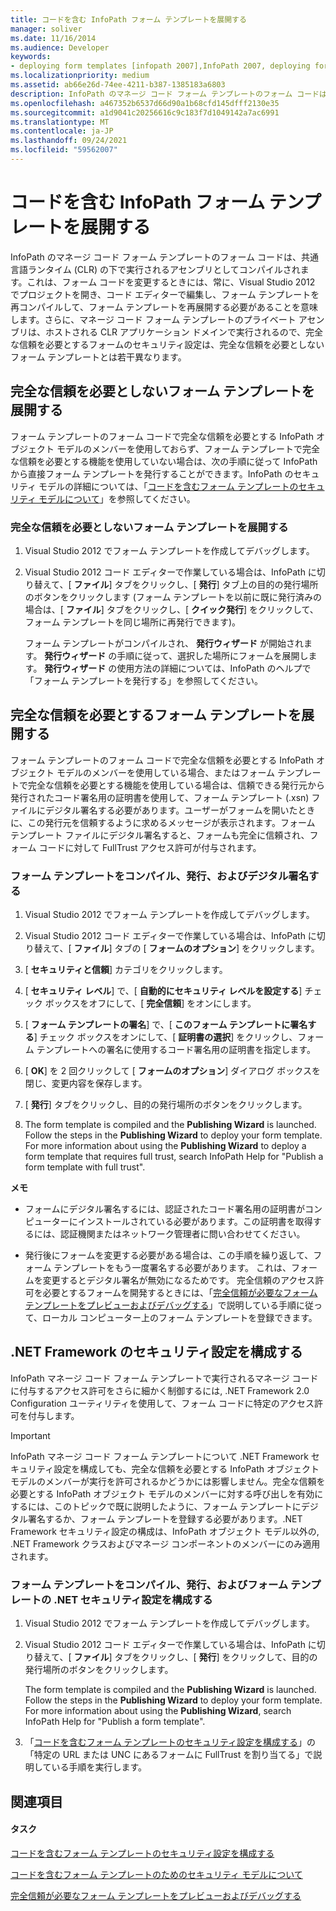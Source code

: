 ```yaml
---
title: コードを含む InfoPath フォーム テンプレートを展開する
manager: soliver
ms.date: 11/16/2014
ms.audience: Developer
keywords:
- deploying form templates [infopath 2007],InfoPath 2007, deploying form templates,form templates [InfoPath 2007], deploying,.NET Framework security settings [InfoPath 2007],deployment [InfoPath 2007], form templates
ms.localizationpriority: medium
ms.assetid: ab66e26d-74ee-4211-b387-1385183a6803
description: InfoPath のマネージ コード フォーム テンプレートのフォーム コードは、共通言語ランタイム (CLR) の下で実行されるアセンブリとしてコンパイルされます。これは、フォーム コードを変更するときには、常に、Visual Studio 2012 でプロジェクトを開き、コード エディターで編集し、フォーム テンプレートを再コンパイルして、フォーム テンプレートを再展開する必要があることを意味します。さらに、マネージ コード フォーム テンプレートのプライベート アセンブリは、ホストされる CLR アプリケーション ドメインで実行されるので、完全な信頼を必要とするフォームのセキュリティ設定は、完全な信頼を必要としないフォーム テンプレートとは若干異なります。
ms.openlocfilehash: a467352b6537d66d90a1b68cfd145dfff2130e35
ms.sourcegitcommit: a1d9041c20256616c9c183f7d1049142a7ac6991
ms.translationtype: MT
ms.contentlocale: ja-JP
ms.lasthandoff: 09/24/2021
ms.locfileid: "59562007"
---
```

# <a name="deploy-infopath-form-templates-with-code"></a>コードを含む InfoPath フォーム テンプレートを展開する

InfoPath のマネージ コード フォーム テンプレートのフォーム コードは、共通言語ランタイム (CLR) の下で実行されるアセンブリとしてコンパイルされます。これは、フォーム コードを変更するときには、常に、Visual Studio 2012 でプロジェクトを開き、コード エディターで編集し、フォーム テンプレートを再コンパイルして、フォーム テンプレートを再展開する必要があることを意味します。さらに、マネージ コード フォーム テンプレートのプライベート アセンブリは、ホストされる CLR アプリケーション ドメインで実行されるので、完全な信頼を必要とするフォームのセキュリティ設定は、完全な信頼を必要としないフォーム テンプレートとは若干異なります。
  
## <a name="deploying-form-templates-that-do-not-require-full-trust"></a>完全な信頼を必要としないフォーム テンプレートを展開する

フォーム テンプレートのフォーム コードで完全な信頼を必要とする InfoPath オブジェクト モデルのメンバーを使用しておらず、フォーム テンプレートで完全な信頼を必要とする機能を使用していない場合は、次の手順に従って InfoPath から直接フォーム テンプレートを発行することができます。InfoPath のセキュリティ モデルの詳細については、「[コードを含むフォーム テンプレートのセキュリティ モデルについて](about-the-security-model-for-form-templates-with-code.md)」を参照してください。
  
### <a name="deploy-a-form-template-that-does-not-require-full-trust"></a>完全な信頼を必要としないフォーム テンプレートを展開する

1. Visual Studio 2012 でフォーム テンプレートを作成してデバッグします。
    
2. Visual Studio 2012 コード エディターで作業している場合は、InfoPath に切り替えて、[ **ファイル**] タブをクリックし、[ **発行**] タブ上の目的の発行場所のボタンをクリックします (フォーム テンプレートを以前に既に発行済みの場合は、[ **ファイル**] タブをクリックし、[ **クイック発行**] をクリックして、フォーム テンプレートを同じ場所に再発行できます)。 
    
    フォーム テンプレートがコンパイルされ、 **発行ウィザード** が開始されます。 **発行ウィザード** の手順に従って、選択した場所にフォームを展開します。 **発行ウィザード** の使用方法の詳細については、InfoPath のヘルプで「フォーム テンプレートを発行する」を参照してください。
    
## <a name="deploying-form-templates-that-require-full-trust"></a>完全な信頼を必要とするフォーム テンプレートを展開する

フォーム テンプレートのフォーム コードで完全な信頼を必要とする InfoPath オブジェクト モデルのメンバーを使用している場合、またはフォーム テンプレートで完全な信頼を必要とする機能を使用している場合は、信頼できる発行元から発行されたコード署名用の証明書を使用して、フォーム テンプレート (.xsn) ファイルにデジタル署名する必要があります。ユーザーがフォームを開いたときに、この発行元を信頼するように求めるメッセージが表示されます。フォーム テンプレート ファイルにデジタル署名すると、フォームも完全に信頼され、フォーム コードに対して FullTrust アクセス許可が付与されます。
  
### <a name="compile-publish-and-digitally-sign-a-form-template"></a>フォーム テンプレートをコンパイル、発行、およびデジタル署名する

1. Visual Studio 2012 でフォーム テンプレートを作成してデバッグします。
    
2. Visual Studio 2012 コード エディターで作業している場合は、InfoPath に切り替えて、[ **ファイル**] タブの [ **フォームのオプション**] をクリックします。
    
3. [ **セキュリティと信頼**] カテゴリをクリックします。 
    
4. [ **セキュリティ レベル**] で、[ **自動的にセキュリティ レベルを設定する**] チェック ボックスをオフにして、[ **完全信頼**] をオンにします。
    
5. [ **フォーム テンプレートの署名**] で、[ **このフォーム テンプレートに署名する**] チェック ボックスをオンにして、[ **証明書の選択**] をクリックし、フォーム テンプレートへの署名に使用するコード署名用の証明書を指定します。
    
6. [ **OK**] を 2 回クリックして [ **フォームのオプション**] ダイアログ ボックスを閉じ、変更内容を保存します。 
    
7. [ **発行**] タブをクリックし、目的の発行場所のボタンをクリックします。 
    
8. The form template is compiled and the **Publishing Wizard** is launched. Follow the steps in the **Publishing Wizard** to deploy your form template. For more information about using the **Publishing Wizard** to deploy a form template that requires full trust, search InfoPath Help for "Publish a form template with full trust". 
    
 **メモ**
- フォームにデジタル署名するには、認証されたコード署名用の証明書がコンピューターにインストールされている必要があります。この証明書を取得するには、認証機関またはネットワーク管理者に問い合わせてください。
    
- 発行後にフォームを変更する必要がある場合は、この手順を繰り返して、フォーム テンプレートをもう一度署名する必要があります。 これは、フォームを変更するとデジタル署名が無効になるためです。 完全信頼のアクセス許可を必要とするフォームを開発するときには、「[完全信頼が必要なフォーム テンプレートをプレビューおよびデバッグする](how-to-preview-and-debug-form-templates-that-require-full-trust.md)」で説明している手順に従って、ローカル コンピューター上のフォーム テンプレートを登録できます。 
    
## <a name="configuring-net-framework-security-settings"></a>.NET Framework のセキュリティ設定を構成する

InfoPath マネージ コード フォーム テンプレートで実行されるマネージ コードに付与するアクセス許可をさらに細かく制御するには, .NET Framework 2.0 Configuration ユーティリティを使用して、フォーム コードに特定のアクセス許可を付与します。
  
> [!IMPORTANT]
> InfoPath マネージ コード フォーム テンプレートについて .NET Framework セキュリティ設定を構成しても、完全な信頼を必要とする InfoPath オブジェクト モデルのメンバーが実行を許可されるかどうかには影響しません。完全な信頼を必要とする InfoPath オブジェクト モデルのメンバーに対する呼び出しを有効にするには、このトピックで既に説明したように、フォーム テンプレートにデジタル署名するか、フォーム テンプレートを登録する必要があります。.NET Framework セキュリティ設定の構成は、InfoPath オブジェクト モデル以外の, .NET Framework クラスおよびマネージ コンポーネントのメンバーにのみ適用されます。 
  
### <a name="compile-publish-and-configure-net-security-settings-for-a-form-template"></a>フォーム テンプレートをコンパイル、発行、およびフォーム テンプレートの .NET セキュリティ設定を構成する

1. Visual Studio 2012 でフォーム テンプレートを作成してデバッグします。
    
2. Visual Studio 2012 コード エディターで作業している場合は、InfoPath に切り替えて、[ **ファイル**] タブをクリックし、[ **発行**] をクリックして、目的の発行場所のボタンをクリックします。
    
    The form template is compiled and the **Publishing Wizard** is launched. Follow the steps in the **Publishing Wizard** to deploy your form template. For more information about using the **Publishing Wizard**, search InfoPath Help for "Publish a form template".
    
3. 「[コードを含むフォーム テンプレートのセキュリティ設定を構成する](how-to-configure-security-settings-for-form-templates-with-code.md)」の「特定の URL または UNC にあるフォームに FullTrust を割り当てる」で説明している手順を実行します。
    
## <a name="see-also"></a>関連項目

#### <a name="tasks"></a>タスク

[コードを含むフォーム テンプレートのセキュリティ設定を構成する](how-to-configure-security-settings-for-form-templates-with-code.md)


[コードを含むフォーム テンプレートのためのセキュリティ モデルについて](about-the-security-model-for-form-templates-with-code.md)
  
[完全信頼が必要なフォーム テンプレートをプレビューおよびデバッグする](how-to-preview-and-debug-form-templates-that-require-full-trust.md)

